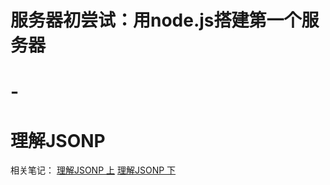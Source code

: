 # 服务器初尝试：用node.js搭建第一个服务器
# -
# 理解JSONP

相关笔记：
[理解JSONP 上](https://zhuanlan.zhihu.com/p/41590983)
[理解JSONP 下](https://zhuanlan.zhihu.com/p/41591178)
